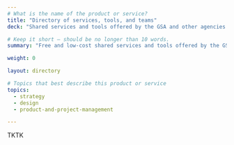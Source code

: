 ```yaml
---
# What is the name of the product or service?
title: "Directory of services, tools, and teams"
deck: "Shared services and tools offered by the GSA and other agencies."

# Keep it short — should be no longer than 10 words.
summary: "Free and low-cost shared services and tools offered by the GSA and other agencies."

weight: 0

layout: directory

# Topics that best describe this product or service
topics:
  - strategy
  - design
  - product-and-project-management

---
```


TKTK
